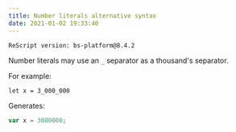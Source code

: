 ```yaml
---
title: Number literals alternative syntax
date: 2021-01-02 19:33:40
---
```


```
ReScript version: bs-platform@8.4.2
```

Number literals may use an `_` separator as a thousand's separator.

For example:

```re
let x = 3_000_000
```

Generates:

```js
var x = 3000000;
```
